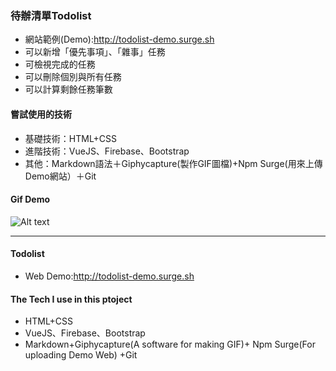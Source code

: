 
### 待辦清單Todolist

* 網站範例(Demo):http://todolist-demo.surge.sh
* 可以新增「優先事項」、「雜事」任務
* 可檢視完成的任務
* 可以刪除個別與所有任務
* 可以計算剩餘任務筆數


#### 嘗試使用的技術

* 基礎技術：HTML+CSS
* 進階技術：VueJS、Firebase、Bootstrap
* 其他：Markdown語法＋Giphycapture(製作GIF圖檔)+Npm Surge(用來上傳Demo網站）＋Git

#### Gif Demo

![Alt text](https://media.giphy.com/media/RcS486ouJJ1FeHmarw/giphy.gif)



------

#### Todolist

* Web Demo:http://todolist-demo.surge.sh

#### The Tech I use in this ptoject

* HTML+CSS
* VueJS、Firebase、Bootstrap
* Markdown+Giphycapture(A software for making GIF)+ Npm Surge(For uploading Demo Web) +Git
